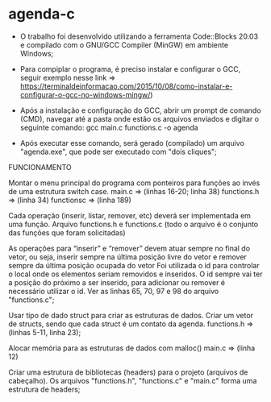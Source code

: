 # agenda-c

- O trabalho foi desenvolvido utilizando a ferramenta Code::Blocks 20.03 e compilado com o GNU/GCC Compiler (MinGW) em ambiente Windows;

- Para compiplar o programa, é preciso instalar e configurar o GCC,
	seguir exemplo nesse link => https://terminaldeinformacao.com/2015/10/08/como-instalar-e-configurar-o-gcc-no-windows-mingw/)

- Após a instalação e configuração do GCC, abrir um prompt de comando (CMD), navegar até a pasta onde estão os arquivos enviados e digitar o seguinte comando:
	gcc main.c functions.c -o agenda

- Após executar esse comando, será gerado (compilado) um arquivo "agenda.exe", que pode ser executado com "dois cliques";


FUNCIONAMENTO

Montar o menu principal do programa com ponteiros para funções ao invés de uma estrutura switch case.
	main.c => (linhas 16-20; linha 38)
	functions.h => (linha 34)
	functionsc => (linha 189)

Cada operação (inserir, listar, remover, etc) deverá ser implementada em uma função.
	Arquivo functions.h e functions.c (todo o arquivo é o conjunto das funções que foram solicitadas)

As operações para “inserir” e “remover” devem atuar sempre no final do vetor, ou seja, inserir sempre na última posição livre do vetor e remover sempre da última posição ocupada do vetor
	Foi utilizada o id para controlar o local onde os elementos seriam removidos e inseridos. 
	O id sempre vai ter a posição do próximo a ser inserido, para adicionar ou remover é necessário utilizar o id.
	Ver as linhas 65, 70, 97 e 98 do arquivo "functions.c";

Usar tipo de dado struct para criar as estruturas de dados. Criar um vetor de structs, sendo que cada struct é um contato da agenda.
	functions.h => (linhas 5-11, linha 23);
	
Alocar memória para as estruturas de dados com malloc()
	main.c => (linha 12)

Criar uma estrutura de bibliotecas (headers) para o projeto (arquivos de cabeçalho).
	Os arquivos "functions.h", "functions.c" e "main.c" forma uma estrutura de headers;

